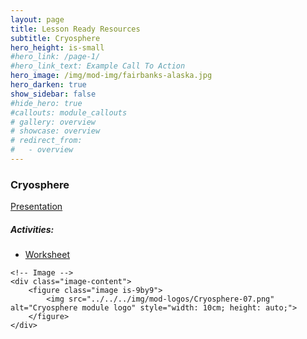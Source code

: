 ```yaml
---
layout: page
title: Lesson Ready Resources
subtitle: Cryosphere
hero_height: is-small
#hero_link: /page-1/
#hero_link_text: Example Call To Action
hero_image: /img/mod-img/fairbanks-alaska.jpg
hero_darken: true
show_sidebar: false
#hide_hero: true
#callouts: module_callouts
# gallery: overview
# showcase: overview
# redirect_from:
#   - overview
---
```


### Cryosphere
<div class="image-text-container">
    <!-- Text beside the image -->
    <div class="text-content">
        <p><a href="https://docs.google.com/presentation/d/1dtb2tOwWzFPBsl-mg4xEfY1EUyouE5C3/edit?usp=drive_link&ouid=116366667872663722927&rtpof=true&sd=true">Presentation</a></p>
        <h5>Activities:</h5>
        <ul>
            <li><a href="https://drive.google.com/file/d/1F_jnFgQiBT74XYYBvuLIVyrpplVOgiDm/view?usp=drive_link" target="_blank">Worksheet</a></li>
        </ul>
    </div>

    <!-- Image -->
    <div class="image-content">
        <figure class="image is-9by9">
            <img src="../../../img/mod-logos/Cryosphere-07.png" alt="Cryosphere module logo" style="width: 10cm; height: auto;">
        </figure>
    </div>
</div>
